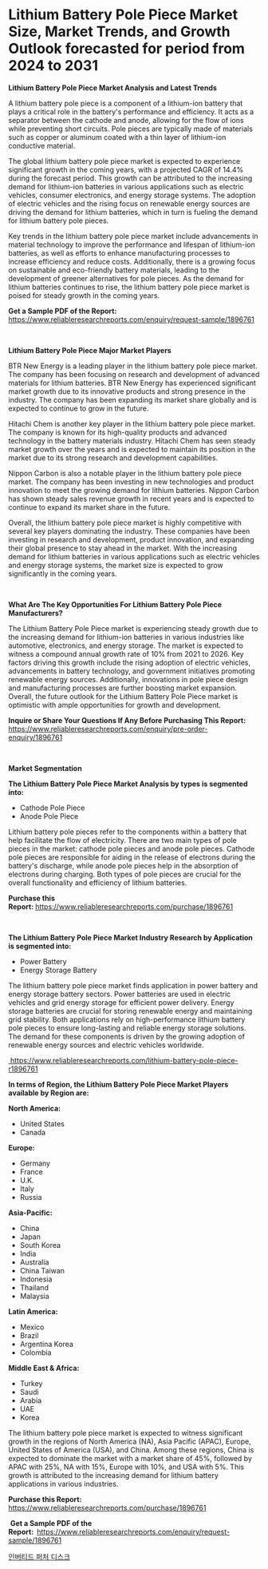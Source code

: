 <p><h1>Lithium Battery Pole Piece Market Size, Market Trends, and Growth Outlook forecasted for period from 2024 to 2031</h1></p><p><strong>Lithium Battery Pole Piece Market Analysis and Latest Trends</strong></p>
<p><p>A lithium battery pole piece is a component of a lithium-ion battery that plays a critical role in the battery's performance and efficiency. It acts as a separator between the cathode and anode, allowing for the flow of ions while preventing short circuits. Pole pieces are typically made of materials such as copper or aluminum coated with a thin layer of lithium-ion conductive material.</p><p>The global lithium battery pole piece market is expected to experience significant growth in the coming years, with a projected CAGR of 14.4% during the forecast period. This growth can be attributed to the increasing demand for lithium-ion batteries in various applications such as electric vehicles, consumer electronics, and energy storage systems. The adoption of electric vehicles and the rising focus on renewable energy sources are driving the demand for lithium batteries, which in turn is fueling the demand for lithium battery pole pieces.</p><p>Key trends in the lithium battery pole piece market include advancements in material technology to improve the performance and lifespan of lithium-ion batteries, as well as efforts to enhance manufacturing processes to increase efficiency and reduce costs. Additionally, there is a growing focus on sustainable and eco-friendly battery materials, leading to the development of greener alternatives for pole pieces. As the demand for lithium batteries continues to rise, the lithium battery pole piece market is poised for steady growth in the coming years.</p></p>
<p><strong>Get a Sample PDF of the Report:&nbsp;</strong> <a href="https://www.reliableresearchreports.com/enquiry/request-sample/1896761">https://www.reliableresearchreports.com/enquiry/request-sample/1896761</a></p>
<p>&nbsp;</p>
<p><strong>Lithium Battery Pole Piece Major Market Players</strong></p>
<p><p>BTR New Energy is a leading player in the lithium battery pole piece market. The company has been focusing on research and development of advanced materials for lithium batteries. BTR New Energy has experienced significant market growth due to its innovative products and strong presence in the industry. The company has been expanding its market share globally and is expected to continue to grow in the future.</p><p>Hitachi Chem is another key player in the lithium battery pole piece market. The company is known for its high-quality products and advanced technology in the battery materials industry. Hitachi Chem has seen steady market growth over the years and is expected to maintain its position in the market due to its strong research and development capabilities.</p><p>Nippon Carbon is also a notable player in the lithium battery pole piece market. The company has been investing in new technologies and product innovation to meet the growing demand for lithium batteries. Nippon Carbon has shown steady sales revenue growth in recent years and is expected to continue to expand its market share in the future.</p><p>Overall, the lithium battery pole piece market is highly competitive with several key players dominating the industry. These companies have been investing in research and development, product innovation, and expanding their global presence to stay ahead in the market. With the increasing demand for lithium batteries in various applications such as electric vehicles and energy storage systems, the market size is expected to grow significantly in the coming years.</p></p>
<p>&nbsp;</p>
<p><strong>What Are The Key Opportunities For Lithium Battery Pole Piece Manufacturers?</strong></p>
<p><p>The Lithium Battery Pole Piece market is experiencing steady growth due to the increasing demand for lithium-ion batteries in various industries like automotive, electronics, and energy storage. The market is expected to witness a compound annual growth rate of 10% from 2021 to 2026. Key factors driving this growth include the rising adoption of electric vehicles, advancements in battery technology, and government initiatives promoting renewable energy sources. Additionally, innovations in pole piece design and manufacturing processes are further boosting market expansion. Overall, the future outlook for the Lithium Battery Pole Piece market is optimistic with ample opportunities for growth and development.</p></p>
<p><strong>Inquire or Share Your Questions If Any Before Purchasing This Report:</strong> <a href="https://www.reliableresearchreports.com/enquiry/pre-order-enquiry/1896761">https://www.reliableresearchreports.com/enquiry/pre-order-enquiry/1896761</a></p>
<p>&nbsp;</p>
<p><strong>Market Segmentation</strong></p>
<p><strong>The Lithium Battery Pole Piece Market Analysis by types is segmented into:</strong></p>
<p><ul><li>Cathode Pole Piece</li><li>Anode Pole Piece</li></ul></p>
<p><p>Lithium battery pole pieces refer to the components within a battery that help facilitate the flow of electricity. There are two main types of pole pieces in the market: cathode pole pieces and anode pole pieces. Cathode pole pieces are responsible for aiding in the release of electrons during the battery's discharge, while anode pole pieces help in the absorption of electrons during charging. Both types of pole pieces are crucial for the overall functionality and efficiency of lithium batteries.</p></p>
<p><strong>Purchase this Report:&nbsp;</strong><a href="https://www.reliableresearchreports.com/purchase/1896761">https://www.reliableresearchreports.com/purchase/1896761</a></p>
<p>&nbsp;</p>
<p><strong>The Lithium Battery Pole Piece Market Industry Research by Application is segmented into:</strong></p>
<p><ul><li>Power Battery</li><li>Energy Storage Battery</li></ul></p>
<p><p>The lithium battery pole piece market finds application in power battery and energy storage battery sectors. Power batteries are used in electric vehicles and grid energy storage for efficient power delivery. Energy storage batteries are crucial for storing renewable energy and maintaining grid stability. Both applications rely on high-performance lithium battery pole pieces to ensure long-lasting and reliable energy storage solutions. The demand for these components is driven by the growing adoption of renewable energy sources and electric vehicles worldwide.</p></p>
<p><a href="https://www.reliableresearchreports.com/lithium-battery-pole-piece-r1896761">&nbsp;https://www.reliableresearchreports.com/lithium-battery-pole-piece-r1896761</a></p>
<p><strong>In terms of Region, the Lithium Battery Pole Piece Market Players available by Region are:</strong></p>
<p>
    <p> <strong> North America: </strong>
        <ul>
            <li>United States</li>
            <li>Canada</li>
        </ul>
        </p> 
    <p> <strong> Europe: </strong>
        <ul>
            <li>Germany</li>
            <li>France</li>
            <li>U.K.</li>
            <li>Italy</li>
            <li>Russia</li>
        </ul>
        </p> 
    <p> <strong> Asia-Pacific: </strong>
        <ul>
            <li>China</li>
            <li>Japan</li>
            <li>South Korea</li>
            <li>India</li>
            <li>Australia</li>
            <li>China Taiwan</li>
            <li>Indonesia</li>
            <li>Thailand</li>
            <li>Malaysia</li>
        </ul>
        </p> 
    <p> <strong> Latin America: </strong>
        <ul>
            <li>Mexico</li>
            <li>Brazil</li>
            <li>Argentina Korea</li>
            <li>Colombia</li>
        </ul>
        </p> 
    <p> <strong> Middle East & Africa: </strong>
        <ul>
            <li>Turkey</li>
            <li>Saudi</li>
            <li>Arabia</li>
            <li>UAE</li>
            <li>Korea</li>
        </ul>
    </p>
    </p>
<p><p>The lithium battery pole piece market is expected to witness significant growth in the regions of North America (NA), Asia Pacific (APAC), Europe, United States of America (USA), and China. Among these regions, China is expected to dominate the market with a market share of 45%, followed by APAC with 25%, NA with 15%, Europe with 10%, and USA with 5%. This growth is attributed to the increasing demand for lithium battery applications in various industries.</p></p>
<p><strong>Purchase this Report: </strong><a href="https://www.reliableresearchreports.com/purchase/1896761">https://www.reliableresearchreports.com/purchase/1896761</a></p>
<p>&nbsp;<strong>Get a Sample PDF of the Report:&nbsp;&nbsp;</strong><a href="https://www.reliableresearchreports.com/enquiry/request-sample/1896761">https://www.reliableresearchreports.com/enquiry/request-sample/1896761</a></p>
<p><strong></strong></p>
<p><p><a href="https://medium.com/@kylevasquez266/%EA%B8%80%EB%A1%9C%EB%B2%8C-%EC%9D%B8%EB%B2%84%ED%8B%B0%EB%93%9C-%EB%B4%89%EC%A7%80-%EB%B6%84%EB%A6%AC-%EB%94%94%EC%8A%A4%ED%81%AC-%EC%8B%9C%EC%9E%A5-%EA%B7%9C%EB%AA%A8-%EB%B0%8F-%EC%A0%90%EC%9C%A0%EC%9C%A8-%EB%B6%84%EC%84%9D-%EC%A0%9C%ED%92%88-%EC%9C%A0%ED%98%95-%EC%9D%91%EC%9A%A9-%EB%B6%84%EC%95%BC-%EC%A7%80%EC%97%AD%EB%B3%84-%EC%98%88%EC%B8%A1-2024-2031-87de3b6743ac">인버티드 퍼처 디스크</a></p></p>
